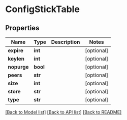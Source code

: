 # ConfigStickTable

## Properties
Name | Type | Description | Notes
------------ | ------------- | ------------- | -------------
**expire** | **int** |  | [optional] 
**keylen** | **int** |  | [optional] 
**nopurge** | **bool** |  | [optional] 
**peers** | **str** |  | [optional] 
**size** | **int** |  | [optional] 
**store** | **str** |  | [optional] 
**type** | **str** |  | [optional] 

[[Back to Model list]](../README.md#documentation-for-models) [[Back to API list]](../README.md#documentation-for-api-endpoints) [[Back to README]](../README.md)

